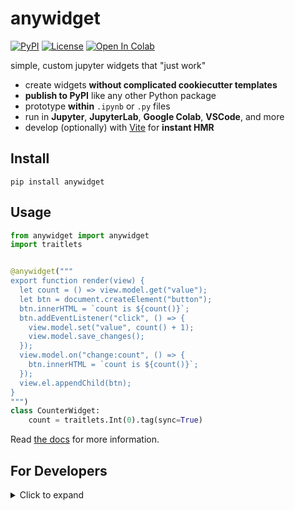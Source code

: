 # anywidget

[![PyPI](https://img.shields.io/pypi/v/anywidget.svg?color=green)](https://pypi.org/project/anywidget)
[![License](https://img.shields.io/pypi/l/anywidget.svg?color=green)](https://github.com/manzt/anywidget/raw/main/LICENSE)
[![Open In Colab](https://colab.research.google.com/assets/colab-badge.svg)](https://colab.research.google.com/github/manzt/anywidget/blob/main/examples/Counter.ipynb)

simple, custom jupyter widgets that "just work"

- create widgets **without complicated cookiecutter templates**
- **publish to PyPI** like any other Python package
- prototype **within** `.ipynb` or `.py` files
- run in **Jupyter**, **JupyterLab**, **Google Colab**, **VSCode**, and more
- develop (optionally) with [Vite](https://vitejs.dev/) for **instant HMR**

## Install

```
pip install anywidget
```

## Usage

```python
from anywidget import anywidget
import traitlets


@anywidget("""
export function render(view) {
  let count = () => view.model.get("value");
  let btn = document.createElement("button");
  btn.innerHTML = `count is ${count()}`;
  btn.addEventListener("click", () => {
    view.model.set("value", count() + 1);
    view.model.save_changes();
  });
  view.model.on("change:count", () => {
    btn.innerHTML = `count is ${count()}`;
  });
  view.el.appendChild(btn);
}
""")
class CounterWidget:
    count = traitlets.Int(0).tag(sync=True)
```

Read [the docs](https://anywidget.dev) for more information.

## For Developers

<details>

<summary>Click to expand</summary>

### Development Install

```bash
pip install -e .
```

If you are using the classic Jupyter Notebook you need to install the
nbextension:

```bash
jupyter nbextension install --py --symlink --sys-prefix anywidget
jupyter nbextension enable --py --sys-prefix anywidget
```

- the `-e` pip option allows one to modify the Python code in-place. Restart the
  kernel in order to see the changes.
- the `--symlink` argument on Linux or OS X allows one to modify the JavaScript
  code in-place. This feature is not available with Windows.

For developing with JupyterLab:

```
jupyter labextension develop --overwrite anywidget
```

### Release

Releases are created automatically via CI for tagged commits.

```
npm version [major|minor|patch]
git tag -a vX.X.X -m "vX.X.X"
git push --follow-tags
```

</details>
